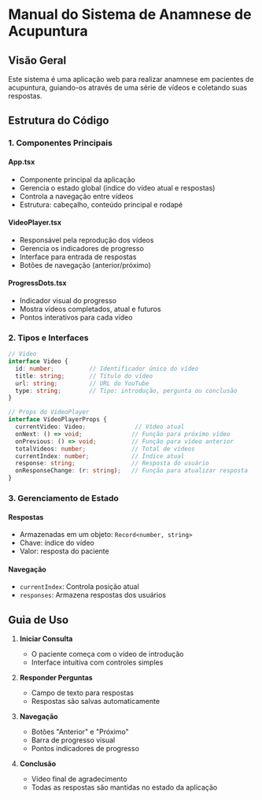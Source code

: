# Manual do Sistema de Anamnese de Acupuntura

## Visão Geral
Este sistema é uma aplicação web para realizar anamnese em pacientes de acupuntura, guiando-os através de uma série de vídeos e coletando suas respostas.

## Estrutura do Código

### 1. Componentes Principais

#### App.tsx
- Componente principal da aplicação
- Gerencia o estado global (índice do vídeo atual e respostas)
- Controla a navegação entre vídeos
- Estrutura: cabeçalho, conteúdo principal e rodapé

#### VideoPlayer.tsx
- Responsável pela reprodução dos vídeos
- Gerencia os indicadores de progresso
- Interface para entrada de respostas
- Botões de navegação (anterior/próximo)

#### ProgressDots.tsx
- Indicador visual do progresso
- Mostra vídeos completados, atual e futuros
- Pontos interativos para cada vídeo

### 2. Tipos e Interfaces

```typescript
// Video
interface Video {
  id: number;          // Identificador único do vídeo
  title: string;       // Título do vídeo
  url: string;         // URL do YouTube
  type: string;        // Tipo: introdução, pergunta ou conclusão
}

// Props do VideoPlayer
interface VideoPlayerProps {
  currentVideo: Video;              // Vídeo atual
  onNext: () => void;              // Função para próximo vídeo
  onPrevious: () => void;          // Função para vídeo anterior
  totalVideos: number;             // Total de vídeos
  currentIndex: number;            // Índice atual
  response: string;                // Resposta do usuário
  onResponseChange: (r: string);   // Função para atualizar resposta
}
```

### 3. Gerenciamento de Estado

#### Respostas
- Armazenadas em um objeto: `Record<number, string>`
- Chave: índice do vídeo
- Valor: resposta do paciente

#### Navegação
- `currentIndex`: Controla posição atual
- `responses`: Armazena respostas dos usuários

## Guia de Uso

1. **Iniciar Consulta**
   - O paciente começa com o vídeo de introdução
   - Interface intuitiva com controles simples

2. **Responder Perguntas**
   - Campo de texto para respostas
   - Respostas são salvas automaticamente

3. **Navegação**
   - Botões "Anterior" e "Próximo"
   - Barra de progresso visual
   - Pontos indicadores de progresso

4. **Conclusão**
   - Vídeo final de agradecimento
   - Todas as respostas são mantidas no estado da aplicação